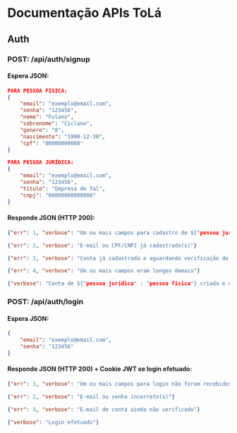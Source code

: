 # Documentação APIs ToLá

## Auth

### **POST**: /api/auth/signup
#### Espera JSON:
```json
PARA PESSOA FÍSICA:
{
    "email": "exemplo@email.com", 
    "senha": "123456", 
    "nome": "Fulano",
    "sobrenome": "Ciclano",
    "genero": "0",
    "nascimento": "1990-12-30",
    "cpf": "00000000000"
}

PARA PESSOA JURÍDICA:
{
    "email": "exemplo@email.com", 
    "senha": "123456", 
    "titulo": "Empresa de Tal",
    "cnpj": "00000000000000"
}
```
#### Responde JSON (HTTP 200):
```json
{"err": 1, "verbose": "Um ou mais campos para cadastro de ${"pessoa jurídica" : "pessoa física"} não foram recebidos"}

{"err": 2, "verbose": "E-mail ou CPF/CNPJ já cadastrado(s)"}

{"err": 3, "verbose": "Conta já cadastrada e aguardando verificação de e-mail"}

{"err": 4, "verbose": "Um ou mais campos eram longos demais"}

{"verbose": "Conta de ${"pessoa jurídica" : "pessoa física"} criada e e-mail enviado"}
```

### **POST**: /api/auth/login
#### Espera JSON:
```json
{
    "email": "exemplo@email.com", 
    "senha": "123456"
}
```
#### Responde JSON (HTTP 200) + Cookie JWT se login efetuado:
```json
{"err": 1, "verbose": "Um ou mais campos para login não foram recebidos"}

{"err": 2, "verbose": "E-mail ou senha incorreto(s)"}

{"err": 3, "verbose": "E-mail de conta ainda não verificado"}

{"verbose": "Login efetuado"}
```




